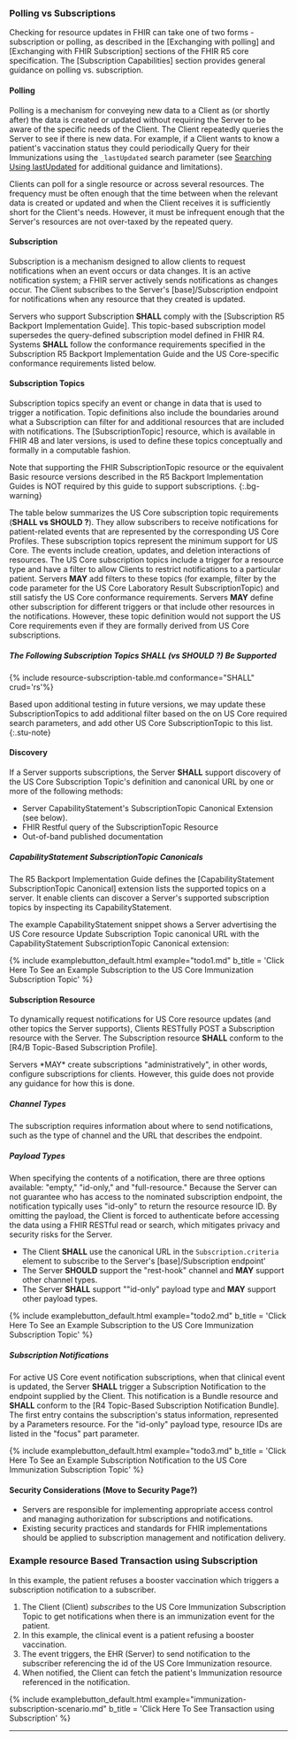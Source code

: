 ### Polling vs Subscriptions

Checking for resource updates in FHIR can take one of two forms - subscription or polling, as described in the [Exchanging with polling] and [Exchanging with FHIR Subscription] sections of the FHIR R5 core specification. The [Subscription Capabilities] section provides general guidance on polling vs. subscription.

#### Polling

Polling is a mechanism for conveying new data to a Client as (or shortly after) the data is created or updated without requiring the Server to be aware of the specific needs of the Client. The Client repeatedly queries the Server to see if there is new data. For example, if a Client wants to know a patient's vaccination status they could periodically Query for their Immunizations using the `_lastUpdated` search parameter (see [Searching Using lastUpdated](https://hl7.org/fhir/us/core/general-guidance.html#searching-using-lastupdated) for additional guidance and limitations).

Clients can poll for a single resource or across several resources. The frequency must be often enough that the time between when the relevant data is created or updated and when the Client receives it is sufficiently short for the Client's needs. However, it must be infrequent enough that the Server's resources are not over-taxed by the repeated query.
<!-- Clients **SHOULD** perform this operation in an automated/background manner after 1 minute to return automated responses and no more than every 5 minutes for the first 30 minutes and no more frequently than once every hour after that. -->



#### Subscription

Subscription is a mechanism designed to allow clients to request notifications when an event occurs or data changes. It is an active notification system; a FHIR server actively sends notifications as changes occur. The Client subscribes to the Server's [base]/Subscription endpoint for notifications when any resource that they created is updated.

Servers who support Subscription **SHALL** comply with the [Subscription R5 Backport Implementation Guide].  This topic-based subscription model supersedes the query-defined subscription model defined in FHIR R4.  Systems **SHALL** follow the conformance requirements specified in the Subscription R5 Backport Implementation Guide and the US Core-specific conformance requirements listed below. 

<!-- In the subscription mechanism, instead of the Client regularly querying the Server to see if there are changes to existing resources, the Client creates a Subscription instance on the Server. (It's also possible for the data source to configure subscriptions for clients; in other words, it can create subscriptions administratively. However, these implementation details are out of scope for this guide.) The Subscription indicates that the Client wants to be notified about changes to resources and provides filters describing what subset of resources the Client is interested in. The Server will then push notifications when there are new or updated resources and the Client can then query for the specific resources that have changed.

Servers who support Subscription **SHALL** comply with the [Subscription R5 Backport Implementation Guide] and the Da Vinci Health Record Exchange (HRex) [Subscription requirements](https://build.fhir.org/ig/HL7/davinci-ehrx/resource.html#subscription) for subscribing to resource updates. These implementation guides "pre-adopt" the FHIR R5 topic-based subscription approach in R4 implementations since most U.S. EHR vendors have agreed to support it. -->

#### Subscription Topics

Subscription topics specify an event or change in data that is used to trigger a notification. Topic definitions also include the boundaries around what a Subscription can filter for and additional resources that are included with notifications. The [SubscriptionTopic] resource, which is available in FHIR 4B and later versions, is used to define these topics conceptually and formally in a computable fashion.  

Note that supporting the FHIR SubscriptionTopic resource or the equivalent Basic resource versions described in the R5 Backport Implementation Guides is NOT required by this guide to support subscriptions.
{:.bg-warning}

The table below summarizes the US Core subscription topic requirements (**SHALL vs SHOULD ?**).<!-- and best practice recommendations (**SHOULD**) --> They allow subscribers to receive notifications for patient-related events that are represented by the corresponding US Core Profiles.  These subscription topics represent the minimum support for US Core. The events include creation, updates, and deletion interactions of resources. The US Core subscription topics include a trigger for a resource type and have a filter to allow Clients to restrict notifications to a particular patient. Servers **MAY** add filters to these topics (for example, filter by the code parameter for the US Core Laboratory Result SubscriptionTopic) and still satisfy the US Core conformance requirements. Servers **MAY** define other subscription for different triggers or that include other resources in the notifications. However, these topic definition would not support the US Core requirements even if they are formally derived from US Core subscriptions.

##### The Following Subscription Topics **SHALL** (vs **SHOULD** ?) Be Supported

<!-- US Core Laboratory Result SubscriptionTopic
US Core Laboratory Report SubscriptionTopic
US Core Problems and Health Concerns SubscriptionTopic
US Core Encounter SubscriptionTopic
US Core Immunization SubscriptionTopic -->


{% include resource-subscription-table.md conformance="SHALL" crud='rs'%}


<!-- 
###### The Following Subscription Topics **SHOULD** Be Supported
###### The Following Subscription Topics **SHOULD** Be Supported
-->

Based upon additional testing in future versions, we may update these SubscriptionTopics to add additional filter based on the on US Core required search parameters, and add other US Core SubscriptionTopic to this list.
{:.stu-note}

#### Discovery

 If a Server supports subscriptions, the Server **SHALL** support discovery of the US Core Subscription Topic's definition and  canonical URL by one or more of the following methods:

- Server CapabilityStatement's SubscriptionTopic Canonical Extension (see below).
- FHIR Restful query of the SubscriptionTopic Resource
- Out-of-band published documentation

##### CapabilityStatement SubscriptionTopic Canonicals
  
  The R5 Backport Implementation Guide defines the [CapabilityStatement SubscriptionTopic Canonical] extension lists the supported topics on a server. It enable clients can discover a Server's supported subscription topics by inspecting its CapabilityStatement.

  The example CapabilityStatement snippet shows a Server advertising the US Core resource Update Subscription Topic canonical URL with the CapabilityStatement SubscriptionTopic Canonical extension:

  <!-- {% raw %} {% include examplebutton_default.html example="advertise-topic.md" b_title = 'Click Here To See the US Core Server CapabilityStatement Advertising the US Core Immunization Subscription Topic' %}
    {% endraw %} -->

  {% include examplebutton_default.html example="todo1.md" b_title = 'Click Here To See an Example Subscription to the US Core Immunization Subscription Topic' %}

#### Subscription Resource

To dynamically request notifications for US Core resource updates (and other topics the Server supports), Clients RESTfully POST a Subscription resource with the Server. The Subscription resource **SHALL** conform to the [R4/B Topic-Based Subscription Profile].

<div class="bg-info" markdown="1">
Servers *MAY* create subscriptions "administratively", in other words, configure subscriptions for clients. However, this guide does not provide any guidance for how this is done.
</div> 

##### Channel Types

The subscription requires information about where to send notifications, such as the type of channel and the URL that describes the endpoint.

##### Payload Types

When specifying the contents of a notification, there are three options available: "empty," "id-only," and "full-resource." Because the Server can not guarantee who has access to the nominated subscription endpoint, the notification typically uses "id-only" to return the resource resource ID. By omitting the payload, the Client is forced to authenticate before accessing the data using a FHIR RESTful read or search, which mitigates privacy and security risks for the Server.

- The Client **SHALL** use the canonical URL in the `Subscription.criteria` element to subscribe to the Server's [base]/Subscription endpoint'
- The Server **SHOULD** support the "rest-hook" channel and **MAY** support other channel types.
- The Server **SHALL** support ""id-only" payload type and **MAY** support other payload types.

{% include examplebutton_default.html example="todo2.md" b_title = 'Click Here To See an Example Subscription to the US Core Immunization Subscription Topic' %}

##### Subscription Notifications

For active US Core event notification subscriptions, when that clinical event is updated, the Server **SHALL** trigger a Subscription Notification to the endpoint supplied by the Client. This notification is a Bundle resource and **SHALL** conform to the [R4 Topic-Based Subscription Notification Bundle]. The first entry contains the subscription's status information, represented by a Parameters resource. For the "id-only" payload type, resource IDs are listed in the "focus" part parameter.


{% include examplebutton_default.html example="todo3.md" b_title = 'Click Here To See an Example Subscription Notification to the US Core Immunization Subscription Topic' %}

#### Security Considerations (Move to Security Page?)

- Servers are responsible for implementing appropriate access control and managing authorization for subscriptions and notifications.
- Existing security practices and standards for FHIR implementations should be applied to subscription management and notification delivery.

### Example resource Based Transaction using Subscription

In this example, the patient refuses a booster vaccination which triggers a subscription notification to a subscriber.

1. The Client (Client) *subscribes* to the US Core Immunization Subscription Topic to get notifications when there is an immunization event for the patient.
2. In this example, the clinical event is a patient refusing a booster vaccination.
3. The event triggers, the EHR (Server) to send notification to the subscriber referencing the id of the US Core Immunization resource.
4. When notified, the Client can fetch the patient's Immunization resource referenced in the notification.

{% include examplebutton_default.html example="immunization-subscription-scenario.md" b_title = 'Click Here To See Transaction using Subscription' %}

---